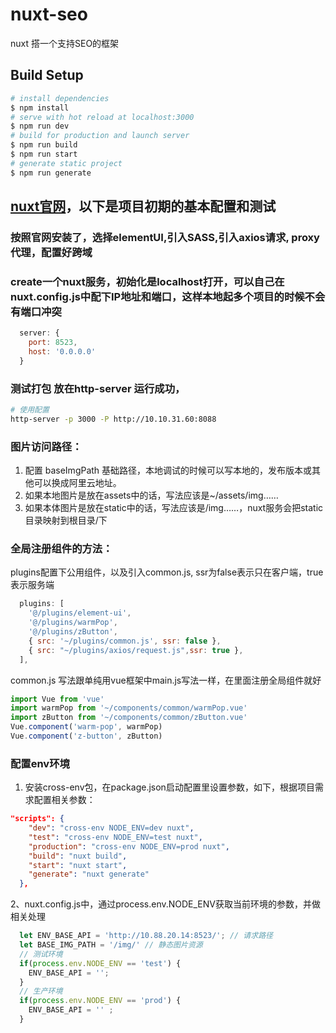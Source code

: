 # nuxt-seo
nuxt 搭一个支持SEO的框架

## Build Setup
```bash
# install dependencies
$ npm install
# serve with hot reload at localhost:3000
$ npm run dev
# build for production and launch server
$ npm run build
$ npm run start
# generate static project
$ npm run generate
```

## [nuxt官网](https://www.nuxtjs.cn/guide/installation)，以下是项目初期的基本配置和测试

### 按照官网安装了，选择elementUI,引入SASS,引入axios请求, proxy代理，配置好跨域

### create一个nuxt服务，初始化是localhost打开，可以自己在nuxt.config.js中配下IP地址和端口，这样本地起多个项目的时候不会有端口冲突
```javascript
  server: {
    port: 8523,
    host: '0.0.0.0'
  }
```

### 测试打包 放在http-server 运行成功，
```bash
# 使用配置
http-server -p 3000 -P http://10.10.31.60:8088
```

### 图片访问路径：
1. 配置 baseImgPath 基础路径，本地调试的时候可以写本地的，发布版本或其他可以换成阿里云地址。
2. 如果本地图片是放在assets中的话，写法应该是~/assets/img……
3. 如果本体图片是放在static中的话，写法应该是/img……，nuxt服务会把static目录映射到根目录/下

### 全局注册组件的方法：
plugins配置下公用组件，以及引入common.js, ssr为false表示只在客户端，true表示服务端
```javascript
  plugins: [
    '@/plugins/element-ui',
    '@/plugins/warmPop',
    '@/plugins/zButton',
    { src: '~/plugins/common.js', ssr: false },
    { src: "~/plugins/axios/request.js",ssr: true },
  ],
```
common.js 写法跟单纯用vue框架中main.js写法一样，在里面注册全局组件就好
```javascript   
import Vue from 'vue'
import warmPop from '~/components/common/warmPop.vue'
import zButton from '~/components/common/zButton.vue'
Vue.component('warm-pop', warmPop)
Vue.component('z-button', zButton)
```

### 配置env环境
1. 安装cross-env包，在package.json启动配置里设置参数，如下，根据项目需求配置相关参数：
```json 
"scripts": {
    "dev": "cross-env NODE_ENV=dev nuxt",
    "test": "cross-env NODE_ENV=test nuxt",
    "production": "cross-env NODE_ENV=prod nuxt",
    "build": "nuxt build",
    "start": "nuxt start",
    "generate": "nuxt generate"
  },
```
2、nuxt.config.js中，通过process.env.NODE_ENV获取当前环境的参数，并做相关处理
```javascript
  let ENV_BASE_API = 'http://10.88.20.14:8523/'; // 请求路径
  let BASE_IMG_PATH = '/img/' // 静态图片资源
  // 测试环境
  if(process.env.NODE_ENV == 'test') {
    ENV_BASE_API = '';
  }
  // 生产环境
  if(process.env.NODE_ENV == 'prod') {
    ENV_BASE_API = '' ;
  }
```
